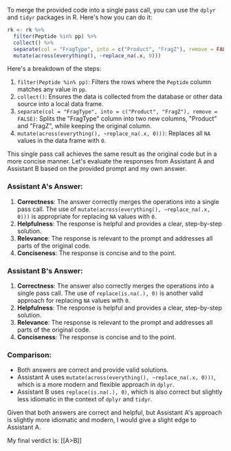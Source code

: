
To merge the provided code into a single pass call, you can use the `dplyr` and `tidyr` packages in R. Here's how you can do it:

```r
rk <- rk %>% 
  filter(Peptide %in% pp) %>% 
  collect() %>%
  separate(col = "FragType", into = c("Product", "FragZ"), remove = FALSE) %>%
  mutate(across(everything(), ~replace_na(.x, 0)))
```

Here's a breakdown of the steps:

1. `filter(Peptide %in% pp)`: Filters the rows where the `Peptide` column matches any value in `pp`.
2. `collect()`: Ensures the data is collected from the database or other data source into a local data frame.
3. `separate(col = "FragType", into = c("Product", "FragZ"), remove = FALSE)`: Splits the "FragType" column into two new columns, "Product" and "FragZ", while keeping the original column.
4. `mutate(across(everything(), ~replace_na(.x, 0)))`: Replaces all `NA` values in the data frame with `0`.

This single pass call achieves the same result as the original code but in a more concise manner.
Let's evaluate the responses from Assistant A and Assistant B based on the provided prompt and my own answer.

### Assistant A's Answer:
1. **Correctness**: The answer correctly merges the operations into a single pass call. The use of `mutate(across(everything(), ~replace_na(.x, 0)))` is appropriate for replacing `NA` values with `0`.
2. **Helpfulness**: The response is helpful and provides a clear, step-by-step solution.
3. **Relevance**: The response is relevant to the prompt and addresses all parts of the original code.
4. **Conciseness**: The response is concise and to the point.

### Assistant B's Answer:
1. **Correctness**: The answer also correctly merges the operations into a single pass call. The use of `replace(is.na(.), 0)` is another valid approach for replacing `NA` values with `0`.
2. **Helpfulness**: The response is helpful and provides a clear, step-by-step solution.
3. **Relevance**: The response is relevant to the prompt and addresses all parts of the original code.
4. **Conciseness**: The response is concise and to the point.

### Comparison:
- Both answers are correct and provide valid solutions.
- Assistant A uses `mutate(across(everything(), ~replace_na(.x, 0)))`, which is a more modern and flexible approach in `dplyr`.
- Assistant B uses `replace(is.na(.), 0)`, which is also correct but slightly less idiomatic in the context of `dplyr` and `tidyr`.

Given that both answers are correct and helpful, but Assistant A's approach is slightly more idiomatic and modern, I would give a slight edge to Assistant A.

My final verdict is: [[A>B]]